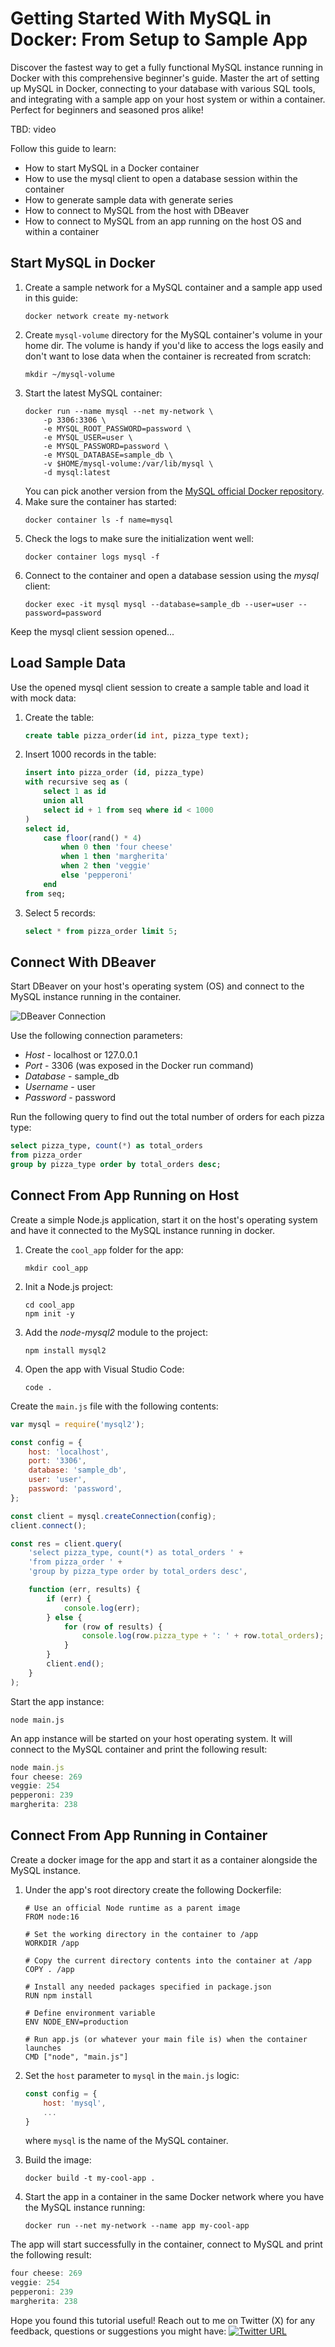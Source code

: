 # Getting Started With MySQL in Docker: From Setup to Sample App

Discover the fastest way to get a fully functional MySQL instance running in Docker with this comprehensive beginner's guide. Master the art of setting up MySQL in Docker, connecting to your database with various SQL tools, and integrating with a sample app on your host system or within a container. Perfect for beginners and seasoned pros alike!

TBD: video

Follow this guide to learn:
* How to start MySQL in a Docker container
* How to use the mysql client to open a database session within the container
* How to generate sample data with generate series
* How to connect to MySQL from the host with DBeaver
* How to connect to MySQL from an app running on the host OS and within a container

## Start MySQL in Docker

1. Create a sample network for a MySQL container and a sample app used in this guide:
    ```shell
    docker network create my-network
    ```
2. Create `mysql-volume` directory for the MySQL container's volume in your home dir. The volume is handy if you'd like to access the logs easily and don't want to lose data when the container is recreated from scratch:
    ```shell
    mkdir ~/mysql-volume
    ```
3. Start the latest MySQL container:
    ```shell
    docker run --name mysql --net my-network \
        -p 3306:3306 \
        -e MYSQL_ROOT_PASSWORD=password \
        -e MYSQL_USER=user \
        -e MYSQL_PASSWORD=password \
        -e MYSQL_DATABASE=sample_db \
        -v $HOME/mysql-volume:/var/lib/mysql \
        -d mysql:latest
    ```
    You can pick another version from the [MySQL official Docker repository](https://hub.docker.com/_/mysql).
4. Make sure the container has started:
    ```shell
    docker container ls -f name=mysql
    ```
5. Check the logs to make sure the initialization went well:
    ```shell
    docker container logs mysql -f
    ```
5. Connect to the container and open a database session using the *mysql* client:
    ```shell
    docker exec -it mysql mysql --database=sample_db --user=user --password=password 
    ```

Keep the mysql client session opened...

## Load Sample Data

Use the opened mysql client session to create a sample table and load it with mock data:

1. Create the table:
    ```sql
    create table pizza_order(id int, pizza_type text);
    ```
2. Insert 1000 records in the table:
    ```sql
    insert into pizza_order (id, pizza_type)
    with recursive seq as (
        select 1 as id
        union all
        select id + 1 from seq where id < 1000
    )
    select id,
        case floor(rand() * 4)
            when 0 then 'four cheese'
            when 1 then 'margherita'
            when 2 then 'veggie'
            else 'pepperoni'
        end
    from seq;
    ```
3. Select 5 records:
    ```sql
    select * from pizza_order limit 5;
    ```

## Connect With DBeaver

Start DBeaver on your host's operating system (OS) and connect to the MySQL instance running in the container.

![DBeaver Connection](https://github.com/dmagda/DevMastersDb/assets/1537233/a2c5c006-2ac3-4a2f-8550-3ac46abbff11)

Use the following connection parameters:
* *Host* - localhost or 127.0.0.1
* *Port* - 3306 (was exposed in the Docker run command)
* *Database* - sample_db
* *Username* - user
* *Password* - password

Run the following query to find out the total number of orders for each pizza type:
```sql
select pizza_type, count(*) as total_orders
from pizza_order 
group by pizza_type order by total_orders desc;
```

## Connect From App Running on Host

Create a simple Node.js application, start it on the host's operating system and have it connected to the MySQL instance running in docker.


1. Create the `cool_app` folder for the app:
    ```shell
    mkdir cool_app 
    ```
2. Init a Node.js project:
    ```shell
    cd cool_app
    npm init -y
    ```
3. Add the *node-mysql2* module to the project:
    ```shell
    npm install mysql2
    ```
4. Open the app with Visual Studio Code:
    ```shell
    code .
    ```

Create the `main.js` file with the following contents:
```javascript
var mysql = require('mysql2');

const config = {
    host: 'localhost',
    port: '3306',
    database: 'sample_db',
    user: 'user',
    password: 'password',
};

const client = mysql.createConnection(config);
client.connect();

const res = client.query(
    'select pizza_type, count(*) as total_orders ' +
    'from pizza_order ' +
    'group by pizza_type order by total_orders desc',

    function (err, results) {
        if (err) {
            console.log(err);
        } else {
            for (row of results) {
                console.log(row.pizza_type + ': ' + row.total_orders);
            }
        }
        client.end();
    }
);
```

Start the app instance:
```shell
node main.js
```

An app instance will be started on your host operating system. It will connect to the MySQL container and print the following result:
```javascript
node main.js
four cheese: 269
veggie: 254
pepperoni: 239
margherita: 238
```

## Connect From App Running in Container

Create a docker image for the app and start it as a container alongside the MySQL instance.

1. Under the app's root directory create the following Dockerfile:
    ```docker
    # Use an official Node runtime as a parent image
    FROM node:16

    # Set the working directory in the container to /app
    WORKDIR /app

    # Copy the current directory contents into the container at /app
    COPY . /app

    # Install any needed packages specified in package.json
    RUN npm install

    # Define environment variable
    ENV NODE_ENV=production

    # Run app.js (or whatever your main file is) when the container launches
    CMD ["node", "main.js"]
    ```

2. Set the `host` parameter to `mysql` in the `main.js` logic:
    ```javascript
    const config = {
        host: 'mysql',
        ...
    }
    ```
    where `mysql` is the name of the MySQL container.

3. Build the image:
    ```shell
    docker build -t my-cool-app .
    ```

4. Start the app in a container in the same Docker network where you have the MySQL instance running:
    ```shell
    docker run --net my-network --name app my-cool-app
    ```

The app will start successfully in the container, connect to MySQL and print the following result:
```javascript
four cheese: 269
veggie: 254
pepperoni: 239
margherita: 238
```

Hope you found this tutorial useful! Reach out to me on Twitter (X) for any feedback, questions or suggestions you might have:
[![Twitter URL](https://img.shields.io/twitter/url/https/twitter.com/denismagda.svg?style=social&label=Follow%20%40DenisMagda)](https://twitter.com/DenisMagda)
